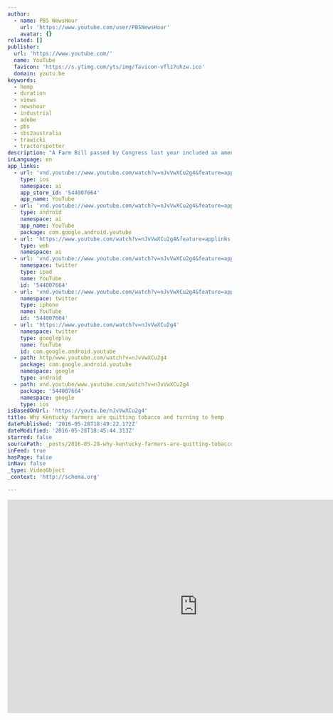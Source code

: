 ```yaml
---
author:
  - name: PBS NewsHour
    url: 'https://www.youtube.com/user/PBSNewsHour'
    avatar: {}
related: []
publisher:
  url: 'https://www.youtube.com/'
  name: YouTube
  favicon: 'https://s.ytimg.com/yts/img/favicon-vflz7uhzw.ico'
  domain: youtu.be
keywords:
  - hemp
  - duration
  - views
  - newshour
  - industrial
  - adobe
  - pbs
  - sbs2australia
  - trawicki
  - tractorspotter
description: "A Farm Bill passed by Congress last year included an amendment granting states and universities the right to research hemp. Several states have since started research projects, but Kentucky is at the forefront, experimenting with creating a new industry around this plant. NewsHour's Christopher Booker reports."
inLanguage: en
app_links:
  - url: 'vnd.youtube://www.youtube.com/watch?v=nJvVwXCu2g4&feature=applinks'
    type: ios
    namespace: ai
    app_store_id: '544007664'
    app_name: YouTube
  - url: 'vnd.youtube://www.youtube.com/watch?v=nJvVwXCu2g4&feature=applinks'
    type: android
    namespace: ai
    app_name: YouTube
    package: com.google.android.youtube
  - url: 'https://www.youtube.com/watch?v=nJvVwXCu2g4&feature=applinks'
    type: web
    namespace: ai
  - url: 'vnd.youtube://www.youtube.com/watch?v=nJvVwXCu2g4&feature=applinks'
    namespace: twitter
    type: ipad
    name: YouTube
    id: '544007664'
  - url: 'vnd.youtube://www.youtube.com/watch?v=nJvVwXCu2g4&feature=applinks'
    namespace: twitter
    type: iphone
    name: YouTube
    id: '544007664'
  - url: 'https://www.youtube.com/watch?v=nJvVwXCu2g4'
    namespace: twitter
    type: googleplay
    name: YouTube
    id: com.google.android.youtube
  - path: http/www.youtube.com/watch?v=nJvVwXCu2g4
    package: com.google.android.youtube
    namespace: google
    type: android
  - path: vnd.youtube/www.youtube.com/watch?v=nJvVwXCu2g4
    package: '544007664'
    namespace: google
    type: ios
isBasedOnUrl: 'https://youtu.be/nJvVwXCu2g4'
title: Why Kentucky farmers are quitting tobacco and turning to hemp
datePublished: '2016-05-28T18:49:22.172Z'
dateModified: '2016-05-28T18:45:44.313Z'
starred: false
sourcePath: _posts/2016-05-28-why-kentucky-farmers-are-quitting-tobacco-and-turning-to-hem.md
inFeed: true
hasPage: false
inNav: false
_type: VideoObject
_context: 'http://schema.org'

---
```

<iframe src="https://cdn.embedly.com/widgets/media.html?src=https%3A%2F%2Fwww.youtube.com%2Fembed%2FnJvVwXCu2g4%3Ffeature%3Doembed&amp;url=http%3A%2F%2Fwww.youtube.com%2Fwatch%3Fv%3DnJvVwXCu2g4&amp;image=https%3A%2F%2Fi.ytimg.com%2Fvi%2FnJvVwXCu2g4%2Fhqdefault.jpg&amp;key=b7d04c9b404c499eba89ee7072e1c4f7&amp;type=text%2Fhtml&amp;schema=youtube" width="854" height="480" scrolling="no" frameborder="0" allowfullscreen="" style=""></iframe>